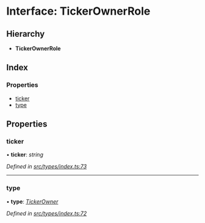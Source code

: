 # Interface: TickerOwnerRole

## Hierarchy

* **TickerOwnerRole**

## Index

### Properties

* [ticker](tickerownerrole.md#ticker)
* [type](tickerownerrole.md#type)

## Properties

###  ticker

• **ticker**: *string*

*Defined in [src/types/index.ts:73](https://github.com/PolymathNetwork/polymesh-sdk/blob/da32f46a/src/types/index.ts#L73)*

___

###  type

• **type**: *[TickerOwner](../enums/roletype.md#tickerowner)*

*Defined in [src/types/index.ts:72](https://github.com/PolymathNetwork/polymesh-sdk/blob/da32f46a/src/types/index.ts#L72)*
